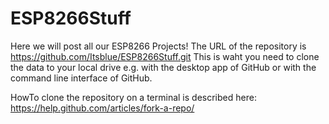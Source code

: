 # ESP8266Stuff
Here we will post all our ESP8266 Projects!
The URL of the repository is https://github.com/Itsblue/ESP8266Stuff.git
This is waht you need to clone the data to your local drive e.g. with the desktop app of GitHub or with the command line interface of GitHub.

HowTo clone the repository on a terminal is described here: https://help.github.com/articles/fork-a-repo/
